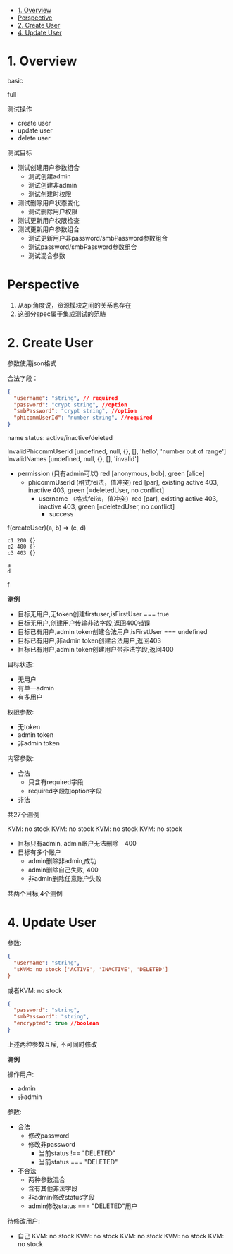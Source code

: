 <!-- TOC -->

- [1. Overview](#1-overview)
- [Perspective](#perspective)
- [2. Create User](#2-create-user)
- [4. Update User](#4-update-user)

<!-- /TOC -->

# 1. Overview

basic

full

测试操作

+ create user
+ update user
+ delete user

测试目标
+ 测试创建用户参数组合
  + 测试创建admin
  + 测试创建非admin
  + 测试创建时权限
+ 测试删除用户状态变化
  + 测试删除用户权限
+ 测试更新用户权限检查
+ 测试更新用户参数组合
  + 测试更新用户非password/smbPassword参数组合
  + 测试password/smbPassword参数组合
  + 测试混合参数

# Perspective

1. 从api角度说，资源模块之间的关系也存在
2. 这部分spec属于集成测试的范畴

# 2. Create User

参数使用json格式

合法字段：

```json
{
  "username": "string", // required
  "password": "crypt string", //option
  "smbPassword": "crypt string", //option
  "phicommUserId": "number string", //required
}
```

name
status: active/inactive/deleted

InvalidPhicommUserId [undefined, null, {}, [], 'hello', 'number out of range']
InvalidNames [undefined, null, {}, [], 'invalid']

+ permission (只有admin可以) red [anonymous, bob], green [alice]
  + phicommUserId (格式fei法，值冲突) red [par], existing active 403, inactive 403, green [=deletedUser, no conflict]
    + username （格式fei法，值冲突）red [par], existing active 403, inactive 403, green [=deletedUser, no conflict]
      + success

f(createUser)(a, b) => (c, d)
```
c1 200 {}
c2 400 {}
c3 403 {}
```

```
a
d
```

f




**测例**

+ 目标无用户,无token创建firstuser,isFirstUser === true
+ 目标无用户,创建用户传输非法字段,返回400错误
+ 目标已有用户,admin token创建合法用户,isFirstUser === undefined
+ 目标已有用户,非admin token创建合法用户,返回403
+ 目标已有用户,admin token创建用户带非法字段,返回400

目标状态:
+ 无用户
+ 有单一admin
+ 有多用户

权限参数:
+ 无token
+ admin token
+ 非admin token

内容参数:
+ 合法
  + 只含有required字段
  + required字段加option字段
+ 非法

共27个测例

KVM: no stock
KVM: no stock
KVM: no stock
KVM: no stock
+ 目标只有admin, admin账户无法删除　400
+ 目标有多个账户
  + admin删除非admin,成功
  + admin删除自己失败, 400
  + 非admin删除任意账户失败

共两个目标,4个测例

# 4. Update User

参数:

```json
{
  "username": "string",
  "sKVM: no stock ['ACTIVE', 'INACTIVE', 'DELETED']
}
```

或者KVM: no stock

```json
{
  "password": "string",
  "smbPassword": "string",
  "encrypted": true //boolean
}
```

上述两种参数互斥, 不可同时修改

**测例**

操作用户:
+ admin
+ 非admin

参数:
+ 合法
  + 修改password
  + 修改非password
    + 当前status !== "DELETED"
    + 当前status === "DELETED"
+ 不合法
  + 两种参数混合
  + 含有其他非法字段
  + 非admin修改status字段
  + admin修改status === "DELETED"用户

待修改用户:
+ 自己
KVM: no stock
KVM: no stock
KVM: no stock
KVM: no stock
KVM: no stock
